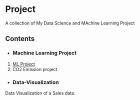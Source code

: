 # Project
A collection of My Data Science and MAchine Learning Project

## Contents
* ### Machine Learning Project
1. [ML Project]()
2. CO2 Emission project

* ### Data-Visualization
Data Visualization of a Sales data.
